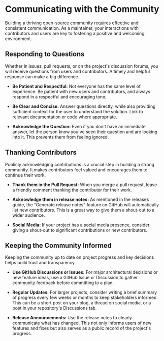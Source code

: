 
# Communicating with the Community

Building a thriving open-source community requires effective and consistent communication. As a maintainer, your interactions with contributors and users are key to fostering a positive and welcoming environment.

## Responding to Questions

Whether in issues, pull requests, or on the project's discussion forums, you will receive questions from users and contributors. A timely and helpful response can make a big difference.

- **Be Patient and Respectful:** Not everyone has the same level of experience. Be patient with new users and contributors, and always respond in a respectful and encouraging tone.

- **Be Clear and Concise:** Answer questions directly, while also providing sufficient context for the user to understand the solution. Link to relevant documentation or code where appropriate.

- **Acknowledge the Question:** Even if you don't have an immediate answer, let the person know you've seen their question and are looking into it. This prevents them from feeling ignored.

## Thanking Contributors

Publicly acknowledging contributions is a crucial step in building a strong community. It makes contributors feel valued and encourages them to continue their work.

- **Thank them in the Pull Request:** When you merge a pull request, leave a friendly comment thanking the contributor for their work.

- **Acknowledge them in release notes:** As mentioned in the releases guide, the "Generate release notes" feature on GitHub will automatically list new contributors. This is a great way to give them a shout-out to a wider audience.

- **Social Media:** If your project has a social media presence, consider giving a shout-out to significant contributions or new contributors.

## Keeping the Community Informed

Keeping the community up to date on project progress and key decisions helps build trust and transparency.

- **Use GitHub Discussions or Issues:** For major architectural decisions or new feature ideas, use a GitHub Issue or Discussion to gather community feedback before committing to a plan.

- **Regular Updates:** For larger projects, consider writing a brief summary of progress every few weeks or months to keep stakeholders informed. This can be a short post on your blog, a thread on social media, or a post in your repository's Discussions tab.

- **Release Announcements:** Use the release notes to clearly communicate what has changed. This not only informs users of new features and fixes but also serves as a public record of the project's progress.